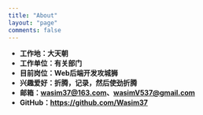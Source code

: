 ```yaml
---
title: "About"
layout: "page"
comments: false
---
```


- **工作地：大天朝**
- **工作单位：有关部门**
- **目前岗位：Web后端开发攻城狮**
- **兴趣爱好：折腾，记录，然后使劲折腾**
- **邮箱：wasim37@163.com、wasimV537@gmail.com**
- **GitHub：https://github.com/Wasim37**